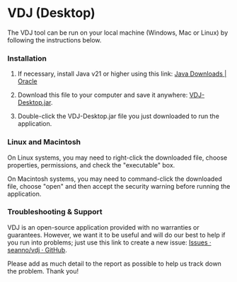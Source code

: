 # VDJ (Desktop)

The VDJ tool can be run on your local machine (Windows, Mac or Linux) by following the instructions below.

### Installation

1. If necessary, install Java v21 or higher using this link: [Java Downloads | Oracle](https://www.oracle.com/java/technologies/downloads/)

2. Download this file to your computer and save it anywhere: [VDJ-Desktop.jar](https://github.com/seanno/vdj/raw/refs/heads/main/desktop/VDJ-Desktop.jar). 

3. Double-click the VDJ-Desktop.jar file you just downloaded to run the application. 

### Linux and Macintosh

On Linux systems, you may need to right-click the downloaded file, choose properties, permissions, and check the "executable" box.

On Macintosh systems, you may need to command-click the downloaded file, choose "open" and then accept the security warning before running the application.

### Troubleshooting & Support

VDJ is an open-source application provided with no warranties or guarantees. However, we want it to be useful and will do our best to help if you run into problems; just use this link to create a new issue: [Issues · seanno/vdj · GitHub](https://github.com/seanno/vdj/issues).

Please add as much detail to the report as possible to help us track down the problem. Thank you!

